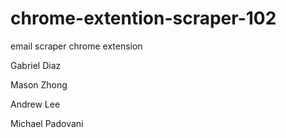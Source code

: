 # chrome-extention-scraper-102
email scraper chrome extension

Gabriel Diaz

Mason Zhong

Andrew Lee

Michael Padovani
